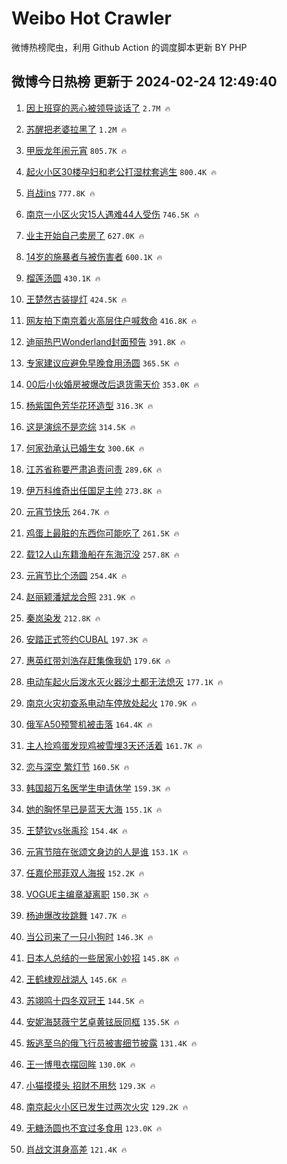 # Weibo Hot Crawler 



微博热榜爬虫，利用 Github Action 的调度脚本更新 BY PHP 


## 微博今日热榜 更新于 2024-02-24 12:49:40 
1. [因上班穿的恶心被领导谈话了](https://s.weibo.com/weibo?q=%E5%9B%A0%E4%B8%8A%E7%8F%AD%E7%A9%BF%E7%9A%84%E6%81%B6%E5%BF%83%E8%A2%AB%E9%A2%86%E5%AF%BC%E8%B0%88%E8%AF%9D%E4%BA%86&t=31&band_rank=1&Refer=top) `2.7M 🔥` 

1. [苏醒把老婆拉黑了](https://s.weibo.com/weibo?q=%23%E8%8B%8F%E9%86%92%E6%8A%8A%E8%80%81%E5%A9%86%E6%8B%89%E9%BB%91%E4%BA%86%23&t=31&band_rank=2&Refer=top) `1.2M 🔥` 

1. [甲辰龙年闹元宵](https://s.weibo.com/weibo?q=%23%E7%94%B2%E8%BE%B0%E9%BE%99%E5%B9%B4%E9%97%B9%E5%85%83%E5%AE%B5%23&t=31&band_rank=3&Refer=top) `805.7K 🔥` 

1. [起火小区30楼孕妇和老公打湿枕套逃生](https://s.weibo.com/weibo?q=%23%E8%B5%B7%E7%81%AB%E5%B0%8F%E5%8C%BA30%E6%A5%BC%E5%AD%95%E5%A6%87%E5%92%8C%E8%80%81%E5%85%AC%E6%89%93%E6%B9%BF%E6%9E%95%E5%A5%97%E9%80%83%E7%94%9F%23&t=31&band_rank=4&Refer=top) `800.4K 🔥` 

1. [肖战ins](https://s.weibo.com/weibo?q=%E8%82%96%E6%88%98ins&t=31&band_rank=5&Refer=top) `777.8K 🔥` 

1. [南京一小区火灾15人遇难44人受伤](https://s.weibo.com/weibo?q=%23%E5%8D%97%E4%BA%AC%E4%B8%80%E5%B0%8F%E5%8C%BA%E7%81%AB%E7%81%BE15%E4%BA%BA%E9%81%87%E9%9A%BE44%E4%BA%BA%E5%8F%97%E4%BC%A4%23&t=31&band_rank=6&Refer=top) `746.5K 🔥` 

1. [业主开始自己卖房了](https://s.weibo.com/weibo?q=%23%E4%B8%9A%E4%B8%BB%E5%BC%80%E5%A7%8B%E8%87%AA%E5%B7%B1%E5%8D%96%E6%88%BF%E4%BA%86%23&t=31&band_rank=7&Refer=top) `627.0K 🔥` 

1. [14岁的施暴者与被伤害者](https://s.weibo.com/weibo?q=%2314%E5%B2%81%E7%9A%84%E6%96%BD%E6%9A%B4%E8%80%85%E4%B8%8E%E8%A2%AB%E4%BC%A4%E5%AE%B3%E8%80%85%23&t=31&band_rank=8&Refer=top) `600.1K 🔥` 

1. [榴莲汤圆](https://s.weibo.com/weibo?q=%23%E6%A6%B4%E8%8E%B2%E6%B1%A4%E5%9C%86%23&t=31&band_rank=9&Refer=top) `430.1K 🔥` 

1. [王楚然古装提灯](https://s.weibo.com/weibo?q=%23%E7%8E%8B%E6%A5%9A%E7%84%B6%E5%8F%A4%E8%A3%85%E6%8F%90%E7%81%AF%23&t=31&band_rank=10&Refer=top) `424.5K 🔥` 

1. [网友拍下南京着火高层住户喊救命](https://s.weibo.com/weibo?q=%23%E7%BD%91%E5%8F%8B%E6%8B%8D%E4%B8%8B%E5%8D%97%E4%BA%AC%E7%9D%80%E7%81%AB%E9%AB%98%E5%B1%82%E4%BD%8F%E6%88%B7%E5%96%8A%E6%95%91%E5%91%BD%23&t=31&band_rank=11&Refer=top) `416.8K 🔥` 

1. [迪丽热巴Wonderland封面预告](https://s.weibo.com/weibo?q=%23%E8%BF%AA%E4%B8%BD%E7%83%AD%E5%B7%B4Wonderland%E5%B0%81%E9%9D%A2%E9%A2%84%E5%91%8A%23&t=31&band_rank=12&Refer=top) `391.8K 🔥` 

1. [专家建议应避免早晚食用汤圆](https://s.weibo.com/weibo?q=%23%E4%B8%93%E5%AE%B6%E5%BB%BA%E8%AE%AE%E5%BA%94%E9%81%BF%E5%85%8D%E6%97%A9%E6%99%9A%E9%A3%9F%E7%94%A8%E6%B1%A4%E5%9C%86%23&t=31&band_rank=13&Refer=top) `365.5K 🔥` 

1. [00后小伙婚房被爆改后退货需天价](https://s.weibo.com/weibo?q=%2300%E5%90%8E%E5%B0%8F%E4%BC%99%E5%A9%9A%E6%88%BF%E8%A2%AB%E7%88%86%E6%94%B9%E5%90%8E%E9%80%80%E8%B4%A7%E9%9C%80%E5%A4%A9%E4%BB%B7%23&t=31&band_rank=14&Refer=top) `353.0K 🔥` 

1. [杨紫国色芳华花环造型](https://s.weibo.com/weibo?q=%23%E6%9D%A8%E7%B4%AB%E5%9B%BD%E8%89%B2%E8%8A%B3%E5%8D%8E%E8%8A%B1%E7%8E%AF%E9%80%A0%E5%9E%8B%23&t=31&band_rank=15&Refer=top) `316.3K 🔥` 

1. [这是演综不是恋综](https://s.weibo.com/weibo?q=%23%E8%BF%99%E6%98%AF%E6%BC%94%E7%BB%BC%E4%B8%8D%E6%98%AF%E6%81%8B%E7%BB%BC%23&t=31&band_rank=16&Refer=top) `314.5K 🔥` 

1. [何家劲承认已婚生女](https://s.weibo.com/weibo?q=%23%E4%BD%95%E5%AE%B6%E5%8A%B2%E6%89%BF%E8%AE%A4%E5%B7%B2%E5%A9%9A%E7%94%9F%E5%A5%B3%23&t=31&band_rank=17&Refer=top) `300.6K 🔥` 

1. [江苏省称要严肃追责问责](https://s.weibo.com/weibo?q=%23%E6%B1%9F%E8%8B%8F%E7%9C%81%E7%A7%B0%E8%A6%81%E4%B8%A5%E8%82%83%E8%BF%BD%E8%B4%A3%E9%97%AE%E8%B4%A3%23&t=31&band_rank=18&Refer=top) `289.6K 🔥` 

1. [伊万科维奇出任国足主帅](https://s.weibo.com/weibo?q=%23%E4%BC%8A%E4%B8%87%E7%A7%91%E7%BB%B4%E5%A5%87%E5%87%BA%E4%BB%BB%E5%9B%BD%E8%B6%B3%E4%B8%BB%E5%B8%85%23&t=31&band_rank=19&Refer=top) `273.8K 🔥` 

1. [元宵节快乐](https://s.weibo.com/weibo?q=%23%E5%85%83%E5%AE%B5%E8%8A%82%E5%BF%AB%E4%B9%90%23&t=31&band_rank=20&Refer=top) `264.7K 🔥` 

1. [鸡蛋上最脏的东西你可能吃了](https://s.weibo.com/weibo?q=%23%E9%B8%A1%E8%9B%8B%E4%B8%8A%E6%9C%80%E8%84%8F%E7%9A%84%E4%B8%9C%E8%A5%BF%E4%BD%A0%E5%8F%AF%E8%83%BD%E5%90%83%E4%BA%86%23&t=31&band_rank=21&Refer=top) `261.5K 🔥` 

1. [载12人山东籍渔船在东海沉没](https://s.weibo.com/weibo?q=%23%E8%BD%BD12%E4%BA%BA%E5%B1%B1%E4%B8%9C%E7%B1%8D%E6%B8%94%E8%88%B9%E5%9C%A8%E4%B8%9C%E6%B5%B7%E6%B2%89%E6%B2%A1%23&t=31&band_rank=22&Refer=top) `257.8K 🔥` 

1. [元宵节比个汤圆](https://s.weibo.com/weibo?q=%23%E5%85%83%E5%AE%B5%E8%8A%82%E6%AF%94%E4%B8%AA%E6%B1%A4%E5%9C%86%23&t=31&band_rank=23&Refer=top) `254.4K 🔥` 

1. [赵丽颖潘斌龙合照](https://s.weibo.com/weibo?q=%23%E8%B5%B5%E4%B8%BD%E9%A2%96%E6%BD%98%E6%96%8C%E9%BE%99%E5%90%88%E7%85%A7%23&t=31&band_rank=24&Refer=top) `231.9K 🔥` 

1. [秦岚染发](https://s.weibo.com/weibo?q=%E7%A7%A6%E5%B2%9A%E6%9F%93%E5%8F%91&t=31&band_rank=25&Refer=top) `212.8K 🔥` 

1. [安踏正式签约CUBAL](https://s.weibo.com/weibo?q=%23%E5%AE%89%E8%B8%8F%E6%AD%A3%E5%BC%8F%E7%AD%BE%E7%BA%A6CUBAL%23&t=31&band_rank=26&Refer=top) `197.3K 🔥` 

1. [惠英红带刘浩存赶集像我奶](https://s.weibo.com/weibo?q=%23%E6%83%A0%E8%8B%B1%E7%BA%A2%E5%B8%A6%E5%88%98%E6%B5%A9%E5%AD%98%E8%B5%B6%E9%9B%86%E5%83%8F%E6%88%91%E5%A5%B6%23&t=31&band_rank=27&Refer=top) `179.6K 🔥` 

1. [电动车起火后泼水灭火器沙土都无法熄灭](https://s.weibo.com/weibo?q=%23%E7%94%B5%E5%8A%A8%E8%BD%A6%E8%B5%B7%E7%81%AB%E5%90%8E%E6%B3%BC%E6%B0%B4%E7%81%AD%E7%81%AB%E5%99%A8%E6%B2%99%E5%9C%9F%E9%83%BD%E6%97%A0%E6%B3%95%E7%86%84%E7%81%AD%23&t=31&band_rank=28&Refer=top) `177.1K 🔥` 

1. [南京火灾初查系电动车停放处起火](https://s.weibo.com/weibo?q=%23%E5%8D%97%E4%BA%AC%E7%81%AB%E7%81%BE%E5%88%9D%E6%9F%A5%E7%B3%BB%E7%94%B5%E5%8A%A8%E8%BD%A6%E5%81%9C%E6%94%BE%E5%A4%84%E8%B5%B7%E7%81%AB%23&t=31&band_rank=29&Refer=top) `170.9K 🔥` 

1. [俄军A50预警机被击落](https://s.weibo.com/weibo?q=%23%E4%BF%84%E5%86%9BA50%E9%A2%84%E8%AD%A6%E6%9C%BA%E8%A2%AB%E5%87%BB%E8%90%BD%23&t=31&band_rank=30&Refer=top) `164.4K 🔥` 

1. [主人捡鸡蛋发现鸡被雪埋3天还活着](https://s.weibo.com/weibo?q=%23%E4%B8%BB%E4%BA%BA%E6%8D%A1%E9%B8%A1%E8%9B%8B%E5%8F%91%E7%8E%B0%E9%B8%A1%E8%A2%AB%E9%9B%AA%E5%9F%8B3%E5%A4%A9%E8%BF%98%E6%B4%BB%E7%9D%80%23&t=31&band_rank=31&Refer=top) `161.7K 🔥` 

1. [恋与深空 繁灯节](https://s.weibo.com/weibo?q=%E6%81%8B%E4%B8%8E%E6%B7%B1%E7%A9%BA%20%E7%B9%81%E7%81%AF%E8%8A%82&t=31&band_rank=32&Refer=top) `160.5K 🔥` 

1. [韩国超万名医学生申请休学](https://s.weibo.com/weibo?q=%23%E9%9F%A9%E5%9B%BD%E8%B6%85%E4%B8%87%E5%90%8D%E5%8C%BB%E5%AD%A6%E7%94%9F%E7%94%B3%E8%AF%B7%E4%BC%91%E5%AD%A6%23&t=31&band_rank=33&Refer=top) `159.3K 🔥` 

1. [她的胸怀早已是蓝天大海](https://s.weibo.com/weibo?q=%E5%A5%B9%E7%9A%84%E8%83%B8%E6%80%80%E6%97%A9%E5%B7%B2%E6%98%AF%E8%93%9D%E5%A4%A9%E5%A4%A7%E6%B5%B7&t=31&band_rank=34&Refer=top) `155.1K 🔥` 

1. [王楚钦vs张禹珍](https://s.weibo.com/weibo?q=%23%E7%8E%8B%E6%A5%9A%E9%92%A6vs%E5%BC%A0%E7%A6%B9%E7%8F%8D%23&t=31&band_rank=35&Refer=top) `154.4K 🔥` 

1. [元宵节陪在张颂文身边的人是谁](https://s.weibo.com/weibo?q=%23%E5%85%83%E5%AE%B5%E8%8A%82%E9%99%AA%E5%9C%A8%E5%BC%A0%E9%A2%82%E6%96%87%E8%BA%AB%E8%BE%B9%E7%9A%84%E4%BA%BA%E6%98%AF%E8%B0%81%23&t=31&band_rank=36&Refer=top) `153.1K 🔥` 

1. [任嘉伦邢菲双人海报](https://s.weibo.com/weibo?q=%23%E4%BB%BB%E5%98%89%E4%BC%A6%E9%82%A2%E8%8F%B2%E5%8F%8C%E4%BA%BA%E6%B5%B7%E6%8A%A5%23&t=31&band_rank=37&Refer=top) `152.2K 🔥` 

1. [VOGUE主编章凝离职](https://s.weibo.com/weibo?q=%23VOGUE%E4%B8%BB%E7%BC%96%E7%AB%A0%E5%87%9D%E7%A6%BB%E8%81%8C%23&t=31&band_rank=38&Refer=top) `150.3K 🔥` 

1. [杨迪爆改妆跳舞](https://s.weibo.com/weibo?q=%23%E6%9D%A8%E8%BF%AA%E7%88%86%E6%94%B9%E5%A6%86%E8%B7%B3%E8%88%9E%23&t=31&band_rank=39&Refer=top) `147.7K 🔥` 

1. [当公司来了一只小狗时](https://s.weibo.com/weibo?q=%E5%BD%93%E5%85%AC%E5%8F%B8%E6%9D%A5%E4%BA%86%E4%B8%80%E5%8F%AA%E5%B0%8F%E7%8B%97%E6%97%B6&t=31&band_rank=40&Refer=top) `146.3K 🔥` 

1. [日本人总结的一些居家小妙招](https://s.weibo.com/weibo?q=%E6%97%A5%E6%9C%AC%E4%BA%BA%E6%80%BB%E7%BB%93%E7%9A%84%E4%B8%80%E4%BA%9B%E5%B1%85%E5%AE%B6%E5%B0%8F%E5%A6%99%E6%8B%9B&t=31&band_rank=41&Refer=top) `145.8K 🔥` 

1. [王鹤棣观战湖人](https://s.weibo.com/weibo?q=%23%E7%8E%8B%E9%B9%A4%E6%A3%A3%E8%A7%82%E6%88%98%E6%B9%96%E4%BA%BA%23&t=31&band_rank=42&Refer=top) `145.6K 🔥` 

1. [苏翊鸣十四冬双冠王](https://s.weibo.com/weibo?q=%23%E8%8B%8F%E7%BF%8A%E9%B8%A3%E5%8D%81%E5%9B%9B%E5%86%AC%E5%8F%8C%E5%86%A0%E7%8E%8B%23&t=31&band_rank=43&Refer=top) `144.5K 🔥` 

1. [安妮海瑟薇宁艺卓黄铉辰同框](https://s.weibo.com/weibo?q=%23%E5%AE%89%E5%A6%AE%E6%B5%B7%E7%91%9F%E8%96%87%E5%AE%81%E8%89%BA%E5%8D%93%E9%BB%84%E9%93%89%E8%BE%B0%E5%90%8C%E6%A1%86%23&t=31&band_rank=44&Refer=top) `135.5K 🔥` 

1. [叛逃至乌的俄飞行员被害细节披露](https://s.weibo.com/weibo?q=%23%E5%8F%9B%E9%80%83%E8%87%B3%E4%B9%8C%E7%9A%84%E4%BF%84%E9%A3%9E%E8%A1%8C%E5%91%98%E8%A2%AB%E5%AE%B3%E7%BB%86%E8%8A%82%E6%8A%AB%E9%9C%B2%23&t=31&band_rank=45&Refer=top) `131.4K 🔥` 

1. [王一博甩衣摆回眸](https://s.weibo.com/weibo?q=%23%E7%8E%8B%E4%B8%80%E5%8D%9A%E7%94%A9%E8%A1%A3%E6%91%86%E5%9B%9E%E7%9C%B8%23&t=31&band_rank=46&Refer=top) `130.0K 🔥` 

1. [小猫摸摸头 招财不用愁](https://s.weibo.com/weibo?q=%E5%B0%8F%E7%8C%AB%E6%91%B8%E6%91%B8%E5%A4%B4%20%E6%8B%9B%E8%B4%A2%E4%B8%8D%E7%94%A8%E6%84%81&t=31&band_rank=47&Refer=top) `129.3K 🔥` 

1. [南京起火小区已发生过两次火灾](https://s.weibo.com/weibo?q=%23%E5%8D%97%E4%BA%AC%E8%B5%B7%E7%81%AB%E5%B0%8F%E5%8C%BA%E5%B7%B2%E5%8F%91%E7%94%9F%E8%BF%87%E4%B8%A4%E6%AC%A1%E7%81%AB%E7%81%BE%23&t=31&band_rank=48&Refer=top) `129.2K 🔥` 

1. [无糖汤圆也不宜过多食用](https://s.weibo.com/weibo?q=%23%E6%97%A0%E7%B3%96%E6%B1%A4%E5%9C%86%E4%B9%9F%E4%B8%8D%E5%AE%9C%E8%BF%87%E5%A4%9A%E9%A3%9F%E7%94%A8%23&t=31&band_rank=49&Refer=top) `123.0K 🔥` 

1. [肖战文淇身高差](https://s.weibo.com/weibo?q=%23%E8%82%96%E6%88%98%E6%96%87%E6%B7%87%E8%BA%AB%E9%AB%98%E5%B7%AE%23&t=31&band_rank=50&Refer=top) `121.4K 🔥` 

